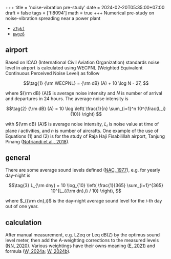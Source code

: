 +++
title = 'noise-vibration pre-study'
date = 2024-02-20T05:35:00+07:00
draft = false
tags = ['fi8094']
math = true
+++
Numerical pre-study on noise-vibration spreading near a power plant
<!--more-->

+ [`z7gkf`](https://osf.io/z7gkf)
+ [`pwgz6`](https://osf.io/pwgz6)


## airport
Based on ICAO (International Civil Aviation Organization) standards
noise level in airport is calculated using WECPNL (Weighted Equivalent Continuous Perceived Noise Level) as follow

$$\tag{1}
{\rm WECPNL} = {\rm dB} (A) + 10 \log N - 27,
$$

where ${\rm dB} (A)$ is average noise intensity and $N$ is number of arrival and departures in 24 hours. The average noise intensity is

$$\tag{2}
{\rm dB} (A) = 10 \log \left( \frac{1}{n} \sum_{i=1}^n 10^{\frac{L_i}{10}} \right)
$$

with ${\rm dB} (A)$ is average noise intensity, $L_i$ is noise value at time of plane $i$ activities, and $n$ is number of aircrafts. One example of the use of Equations (1) and (2) is for the study of Raja Haji Fisabilillah airport, Tanjung Pinang ([Nofriandi et al., 2018](https://dx.doi.org/10.1088/1755-1315/106/1/012024)).


## general
There are some average sound levels defined ([NAC, 1977](https://apps.dtic.mil/sti/pdfs/ADA044384.pdf)), e.g. for yearly day-night is

$$\tag{3}
L_{\rm dny} = 10 \log_{10} \left( \frac{1}{365} \sum_{i=1}^{365} 10^{L_{{\rm dn},i} / 10} \right),
$$

where $_{{\rm dn},i}$ is the day-night average sound level for the $i$-th day out of one year.


## calculation
After manual measurement, e.g. LZeq or Leq dB(Z) by the optimus sound level meter, then add the A-weighting corrections to the measured levels ([NN, 2020](https://www.cirrusresearch.co.uk/blog/2020/03/calculation-of-dba-from-octave-band-sound-pressure-levels/)). Various weightings have their owns meaning ([E, 2021](https://envirotecmagazine.com/2021/09/09/noise-frequency-weightings-a-quick-guide/)) and formula ([W, 2024a](https://w.wiki/9DWy); [W, 2024b](https://w.wiki/9DX2)).
